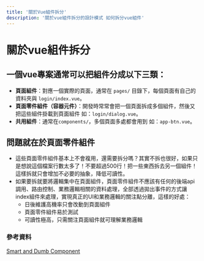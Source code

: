 ```yaml
---
title: '關於Vue組件拆分'
description: '關於vue組件拆分的設計模式 如何拆分vue組件'
---
```

# 關於vue組件拆分
## 一個vue專案通常可以把組件分成以下三類：
- **頁面組件**：對應一個實際的頁面，通常在 `pages/` 目錄下，每個頁面有自己的資料夾與 `login/index.vue`。
- **頁面零件組件（容器元件）**：開發時常常會把一個頁面拆成多個組件，然後又把這些組件掛載到頁面組件 如：`login/dialog.vue`。
- **共用組件**：通常在`components/`，多個頁面多處都會用到 如：`app-btn.vue`。
## 問題就在於**頁面零件組件**
- 這些頁面零件組件基本上不會複用，還需要拆分嗎？其實不拆也很好，如果只是想說這個檔案行數太多了！不要超過500行！把一些東西拆去另一個組件！這樣拆就只會增加不必要的抽象，降低可讀性。
- 如果要拆就要將邏輯集中在頁面組件，頁面零件組件不應該有任何的後端api調用、路由控制、業務邏輯相關的資料處理，全部透過拋出事件的方式讓index組件來處理，實現真正的UI和業務邏輯的關注點分離，這樣的好處：
  - 日後維護高機率只會改動到頁面組件
  - 頁面零件組件易於測試
  - 可讀性極高，只需關注頁面組件就可理解業務邏輯


### 參考資料
[Smart and Dumb Component](https://dev.to/chris_bertrand/coding-concepts-smart-vs-dumb-components-112g)
